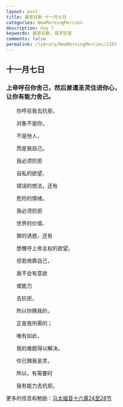 ```yaml
---
layout: post
title: 晨恩日新 十一月七日
categories: NewMorningMercies
description: day 7
keywords: 晨恩日新，保罗区普
comments: false
permalink: /library/NewMorningMercies/1107
---
```


## 十一月七日

### 上帝呼召你舍己，然后差遣圣灵住进你心， <br> 让你有能力舍己。

&emsp;&emsp;你呼召我去抗拒，

&emsp;&emsp;对象不是你，

&emsp;&emsp;不是他人，

&emsp;&emsp;而是我自己。

&emsp;&emsp;我必须抗拒

&emsp;&emsp;自私的欲望、

&emsp;&emsp;错误的想法，还有

&emsp;&emsp;危险的情绪。

&emsp;&emsp;我必须抗拒

&emsp;&emsp;世界的价值、

&emsp;&emsp;罪的诱惑，还有

&emsp;&emsp;想僭夺上帝主权的欲望。

&emsp;&emsp;但若倚靠自己，

&emsp;&emsp;我不会有意欲

&emsp;&emsp;或能力

&emsp;&emsp;去抗拒，

&emsp;&emsp;所以你赐我的，

&emsp;&emsp;正是我所需的；

&emsp;&emsp;唯有如此，

&emsp;&emsp;我的难题得以解决。

&emsp;&emsp;你已赐我圣灵，

&emsp;&emsp;所以，有需要时

&emsp;&emsp;我有能力去抗拒。

更多的信息和勉励：[马太福音十六章24至28节]()
